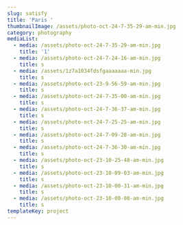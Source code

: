 ```yaml
---
slug: satisfy
title: 'Paris '
thumbnailImage: /assets/photo-oct-24-7-35-29-am-min.jpg
category: photography
mediaList:
  - media: /assets/photo-oct-24-7-35-29-am-min.jpg
    title: '1'
  - media: /assets/photo-oct-24-7-24-16-am-min.jpg
    title: s
  - media: /assets/1z7a1034fdsfgaaaaaaa-min.jpg
    title: s
  - media: /assets/photo-oct-23-9-56-59-am-min.jpg
    title: s
  - media: /assets/photo-oct-24-7-35-00-am-min.jpg
    title: s
  - media: /assets/photo-oct-24-7-36-37-am-min.jpg
    title: s
  - media: /assets/photo-oct-24-7-25-25-am-min.jpg
    title: s
  - media: /assets/photo-oct-24-7-09-28-am-min.jpg
    title: s
  - media: /assets/photo-oct-24-7-36-30-am-min.jpg
    title: s
  - media: /assets/photo-oct-23-10-25-48-am-min.jpg
    title: s
  - media: /assets/photo-oct-23-10-09-03-am-min.jpg
    title: s
  - media: /assets/photo-oct-23-10-00-31-am-min.jpg
    title: s
  - media: /assets/photo-oct-23-10-00-08-am-min.jpg
    title: s
templateKey: project
---
```


